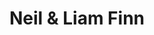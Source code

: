 ---
title: "Neil & Liam Finn"
summary: "Collaborative group with father and son duo and ."
image: "neil-liam-finn.jpg"
---